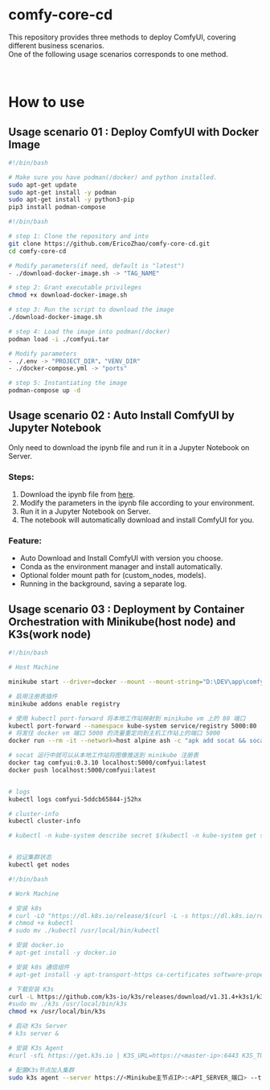 # comfy-core-cd
This repository provides three methods to deploy ComfyUI, covering different business scenarios.  
One of the following usage scenarios corresponds to one method.  

 <br/>  

# How to use

## Usage scenario 01 : Deploy ComfyUI with Docker Image  

```bash
#!/bin/bash

# Make sure you have podman(/docker) and python installed.
sudo apt-get update
sudo apt-get install -y podman
sudo apt-get install -y python3-pip
pip3 install podman-compose

```

```bash
#!/bin/bash

# step 1: Clone the repository and into
git clone https://github.com/EricoZhao/comfy-core-cd.git
cd comfy-core-cd

# Modify parameters(if need, default is "latest")
- ./download-docker-image.sh -> "TAG_NAME"

# step 2: Grant executable privileges
chmod +x download-docker-image.sh

# step 3: Run the script to download the image
./download-docker-image.sh

# step 4: Load the image into podman(/docker)
podman load -i ./comfyui.tar

# Modify parameters
- ./.env -> "PROJECT_DIR"、"VENV_DIR"
- ./docker-compose.yml -> "ports"

# step 5: Instantiating the image
podman-compose up -d

```


## Usage scenario 02 : Auto Install ComfyUI by Jupyter Notebook  

Only need to download the ipynb file and run it in a Jupyter Notebook on Server.  

### Steps:  
1. Download the ipynb file from [here](https://github.com/EricoZhao/comfy-core-cd/blob/main/comfyui_auto_build_on_server.ipynb).  
2. Modify the parameters in the ipynb file according to your environment.  
3. Run it in a Jupyter Notebook on Server.  
4. The notebook will automatically download and install ComfyUI for you.  

### Feature:  
- Auto Download and Install ComfyUI with version you choose.  
- Conda as the environment manager and install automatically.  
- Optional folder mount path for (custom_nodes, models).  
- Running in the background, saving a separate log.  




## Usage scenario 03 : Deployment by Container Orchestration with Minikube(host node) and K3s(work node)  


```bash
#!/bin/bash

# Host Machine

minikube start --driver=docker --mount --mount-string="D:\DEV\app\comfy-core-cd\comfyui:/mnt/app/comfyui"

# 启用注册表插件
minikube addons enable registry

# 使用 kubectl port-forward 将本地工作站映射到 minikube vm 上的 80 端口
kubectl port-forward --namespace kube-system service/registry 5000:80
# 将发往 docker vm 端口 5000 的流量重定向到主机工作站上的端口 5000
docker run --rm -it --network=host alpine ash -c "apk add socat && socat TCP-LISTEN:5000,reuseaddr,fork TCP:host.docker.internal:5000"

# socat 运行中就可以从本地工作站将图像推送到 minikube 注册表
docker tag comfyui:0.3.10 localhost:5000/comfyui:latest
docker push localhost:5000/comfyui:latest


# logs
kubectl logs comfyui-5ddcb65844-j52hx

# cluster-info
kubectl cluster-info

# kubectl -n kube-system describe secret $(kubectl -n kube-system get secret | grep default-token | cut -d " " -f1)


# 验证集群状态
kubectl get nodes

```

```bash
#!/bin/bash

# Work Machine

# 安装 k8s
# curl -LO "https://dl.k8s.io/release/$(curl -L -s https://dl.k8s.io/release/stable.txt)/bin/linux/amd64/kubectl"
# chmod +x kubectl
# sudo mv ./kubectl /usr/local/bin/kubectl

# 安装 docker.io
# apt-get install -y docker.io

# 安装 k8s 通信组件
# apt-get install -y apt-transport-https ca-certificates software-properties-common

# 下载安装 K3s
curl -L https://github.com/k3s-io/k3s/releases/download/v1.31.4+k3s1/k3s --output /usr/local/bin/k3s
#sudo mv ./k3s /usr/local/bin/k3s
chmod +x /usr/local/bin/k3s

# 启动 K3s Server
# k3s server &

# 安装 K3s Agent
#curl -sfL https://get.k3s.io | K3S_URL=https://<master-ip>:6443 K3S_TOKEN=<your-token> sh -

# 配置K3s节点加入集群
sudo k3s agent --server https://<Minikube主节点IP>:<API_SERVER_端口> --token <your_token>


```